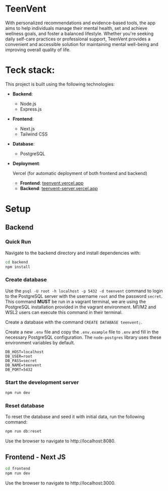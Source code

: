 # TeenVent
With personalized recommendations and evidence-based tools, the app aims to help individuals manage their mental health, set and achieve wellness goals, and foster a balanced lifestyle. Whether you're seeking daily self-care practices or professional support, TeenVent provides a convenient and accessible solution for maintaining mental well-being and improving overall quality of life.

# Teck stack:

This project is built using the following technologies:

- **Backend**: 
  - Node.js
  - Express.js

- **Frontend**: 
  - Next.js
  - Tailwind CSS

- **Database**: 
  - PostgreSQL

- **Deployment**: 
  
  Vercel (for automatic deployment of both frontend and backend)
    - **Frontend**: [teenvent.vercel.app](https://teenvent.vercel.app/)
    - **Backend**: [teenvent-server.vercel.app](https://teenvent-server.vercel.app/)

# Setup
## Backend

### Quick Run

Navigate to the backend directory and install dependencies with: 

```bash 
cd backend
npm install
```

### Create database

Use the `psql -U root -h localhost -p 5432 -d teenvent` command to login to the PostgreSQL server with the username `root` and the password `secret`. This command **MUST** be run in a vagrant terminal, we are using the PostgreSQL installation provided in the vagrant environment. M1/M2 and WSL2 users can execute this command in their terminal.

Create a database with the command `CREATE DATABASE teenvent;`.

Create a new `.env` file and copy the `.env.example` file to `.env` and fill in the necessary PostgreSQL configuration. The `node-postgres` library uses these environment variables by default.

```
DB_HOST=localhost
DB_USER=root
DB_PASS=secret
DB_NAME=teenvent
DB_PORT=5432
```

### Start the development server
```bash
npm run dev
```

### Reset database

To reset the database and seed it with initial data, run the following command:

```bash
npm run db:reset
```

Use the browser to navigate to http://localhost:8080.


## Frontend - Next JS
```bash
cd frontend
npm run dev
```

Use the browser to navigate to http://localhost:3000.

